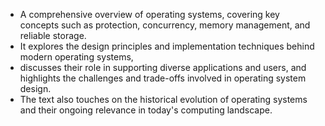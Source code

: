 - A comprehensive overview of operating systems, covering key concepts such as protection, concurrency, memory management, and reliable storage. 
- It explores the design principles and implementation techniques behind modern operating systems, 
- discusses their role in supporting diverse applications and users, and highlights the challenges and trade-offs involved in operating system design. 
- The text also touches on the historical evolution of operating systems and their ongoing relevance in today's computing landscape.
